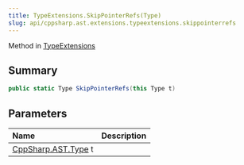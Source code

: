 ```yaml
---
title: TypeExtensions.SkipPointerRefs(Type)
slug: api/cppsharp.ast.extensions.typeextensions.skippointerrefs
---
```

Method in [TypeExtensions](/api/cppsharp/ast/extensions/typeextensions)

## Summary



```csharp
public static Type SkipPointerRefs(this Type t)
```

## Parameters

|Name|Description|
|:---|:---|
|[CppSharp.AST.Type](/api/cppsharp/ast/type) t||


